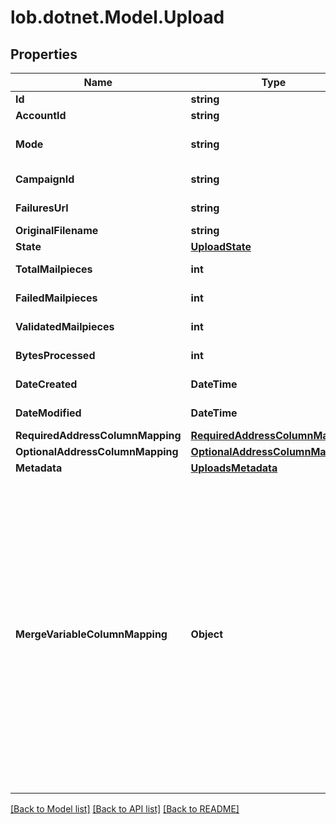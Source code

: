 # lob.dotnet.Model.Upload

## Properties

Name | Type | Description | Notes
------------ | ------------- | ------------- | -------------
**Id** | **string** | Unique identifier prefixed with &#x60;upl_&#x60;. | 
**AccountId** | **string** | Account ID that made the request | 
**Mode** | **string** | The environment in which the mailpieces were created. Today, will only be &#x60;live&#x60;. | 
**CampaignId** | **string** | Campaign ID associated with the upload | 
**FailuresUrl** | **string** | Url where your campaign mailpiece failures can be retrieved | [optional] 
**OriginalFilename** | **string** | Filename of the upload | [optional] 
**State** | [**UploadState**](UploadState.md) |  | 
**TotalMailpieces** | **int** | Total number of recipients for the campaign | 
**FailedMailpieces** | **int** | Number of mailpieces that failed to create | 
**ValidatedMailpieces** | **int** | Number of mailpieces that were successfully created | 
**BytesProcessed** | **int** | Number of bytes processed in your CSV | 
**DateCreated** | **DateTime** | A timestamp in ISO 8601 format of the date the upload was created | 
**DateModified** | **DateTime** | A timestamp in ISO 8601 format of the date the upload was last modified | 
**RequiredAddressColumnMapping** | [**RequiredAddressColumnMapping**](RequiredAddressColumnMapping.md) |  | 
**OptionalAddressColumnMapping** | [**OptionalAddressColumnMapping**](OptionalAddressColumnMapping.md) |  | 
**Metadata** | [**UploadsMetadata**](UploadsMetadata.md) |  | 
**MergeVariableColumnMapping** | **Object** | The mapping of column headers in your file to the merge variables present in your creative. See our &lt;a href&#x3D;\&quot;https://help.lob.com/print-and-mail/building-a-mail-strategy/campaign-or-triggered-sends/campaign-audience-guide#step-3-map-merge-variable-data-if-applicable-7\&quot; target&#x3D;\&quot;_blank\&quot;&gt;Campaign Audience Guide&lt;/a&gt; for additional details. &lt;br /&gt;If a merge variable has the same \&quot;name\&quot; as a \&quot;key\&quot; in the &#x60;requiredAddressColumnMapping&#x60; or &#x60;optionalAddressColumnMapping&#x60; objects, then they **CANNOT** have a different value in this object. If a different value is provided, then when the campaign is processing it will get overwritten with the mapped value present in the &#x60;requiredAddressColumnMapping&#x60; or &#x60;optionalAddressColumnMapping&#x60; objects. | 

[[Back to Model list]](../README.md#documentation-for-models) [[Back to API list]](../README.md#documentation-for-api-endpoints) [[Back to README]](../README.md)

